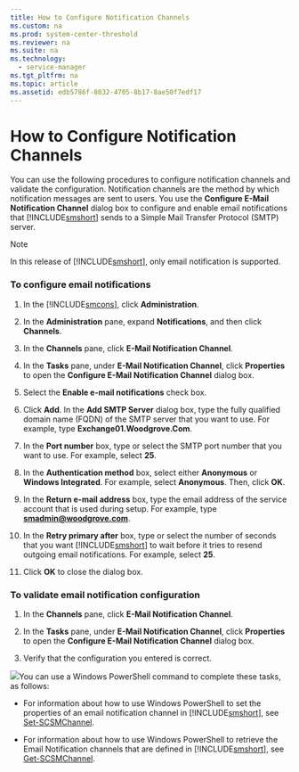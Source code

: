 ```yaml
---
title: How to Configure Notification Channels
ms.custom: na
ms.prod: system-center-threshold
ms.reviewer: na
ms.suite: na
ms.technology: 
  - service-manager
ms.tgt_pltfrm: na
ms.topic: article
ms.assetid: edb5786f-8032-4705-8b17-8ae50f7edf17
---
```

# How to Configure Notification Channels
You can use the following procedures to configure notification channels and validate the configuration. Notification channels are the method by which notification messages are sent to users. You use the **Configure E\-Mail Notification Channel** dialog box to configure and enable email notifications that [!INCLUDE[smshort](Token/smshort_md.md)] sends to a Simple Mail Transfer Protocol \(SMTP\) server.

> [!NOTE]
> In this release of [!INCLUDE[smshort](Token/smshort_md.md)], only email notification is supported.

### To configure email notifications

1.  In the [!INCLUDE[smcons](Token/smcons_md.md)], click **Administration**.

2.  In the **Administration** pane, expand **Notifications**, and then click **Channels**.

3.  In the **Channels** pane, click **E\-Mail Notification Channel**.

4.  In the **Tasks** pane, under **E\-Mail Notification Channel**, click **Properties** to open the **Configure E\-Mail Notification Channel** dialog box.

5.  Select the **Enable e\-mail notifications** check box.

6.  Click **Add**. In the **Add SMTP Server** dialog box, type the fully qualified domain name \(FQDN\) of the SMTP server that you want to use. For example, type **Exchange01.Woodgrove.Com**.

7.  In the **Port number** box, type or select the SMTP port number that you want to use. For example, select **25**.

8.  In the **Authentication method** box, select either **Anonymous** or **Windows Integrated**. For example, select **Anonymous**. Then, click **OK**.

9. In the **Return e\-mail address** box, type the email address of the service account that is used during setup. For example, type **smadmin@woodgrove.com**.

10. In the **Retry primary after** box, type or select the number of seconds that you want [!INCLUDE[smshort](Token/smshort_md.md)] to wait before it tries to resend outgoing email notifications. For example, select **25**.

11. Click **OK** to close the dialog box.

### To validate email notification configuration

1.  In the **Channels** pane, click **E\-Mail Notification Channel**.

2.  In the **Tasks** pane, under **E\-Mail Notification Channel**, click **Properties** to open the **Configure E\-Mail Notification Channel** dialog box.

3.  Verify that the configuration you entered is correct.

![](Image/PSSymbol.gif)You can use a Windows PowerShell command to complete these tasks, as follows:

-   For information about how to use Windows PowerShell to set the properties of an email notification channel in [!INCLUDE[smshort](Token/smshort_md.md)], see [Set\-SCSMChannel](http://go.microsoft.com/fwlink/p/?LinkId=225375).

-   For information about how to use Windows PowerShell to retrieve the Email Notification channels that are defined in [!INCLUDE[smshort](Token/smshort_md.md)], see [Get\-SCSMChannel](http://go.microsoft.com/fwlink/p/?LinkId=225319).


